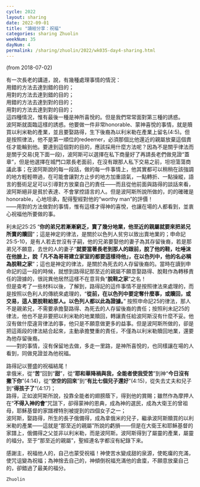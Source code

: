 ```yaml
---
cycle: 2022
layout: sharing
date: 2022-09-01
title: "讀經分享：祝福"
categories: sharing Zhuolin
weekNum: 35
dayNum: 4
permalink: /sharing/zhuolin/2022/wk035-day4-sharing.html
---
```

(from 2018-07-02)

有一次長老的講道，說，有幾種處理事情的情況：    
用錯的方法去達到錯的目的；    
用對的方法去達到錯的目的；    
用錯的方法去達到對的目的；    
用對的方法去達到對的目的；    
這四種情況，惟有最後一種是神所喜悅的。但是我們常常面對第三種的誘惑。    
波阿斯就面臨這樣的誘惑。他要做一件非常honorable、蒙神喜悅的事情，就是贖買以利米勒的產業，並且要娶路得，生下後裔為以利米勒在產業上留名(4:5)。但是按照律法，他不是第一順位的redeemer，必須那個比他還近的親屬放棄這個責任才能輪到他。要達到這個對的目的，應該採用什麼方法呢？因為不是關乎律法而是關乎交易(見下面一段)，波阿斯可以選擇在私下商量好了再請長老們做見證“蓋章”，但是他選擇在城門口眾長老面前，在沒有跟那人私下交易之前，坦坦蕩蕩商議此事；在波阿斯說的每一段話，做的每一件事情上，他其實都可以稍稍在該強調的地方輕輕帶過，在可能會讓對方止步的地方加重語氣，一點轉折、一點操縱，語言的藝術足足可以引導對方放棄自己的責任——而且從他前面與路得的談話來看，波阿斯絕非是貧於表達、不會掌控語言的人。但是波阿斯所說所做的，的的確確是honorable，心地坦承，配得聖經對他的“worthy man”的評價！    
——用對的方法做對的事情，惟有這樣才得神的喜悅，也讓在場的人都看到，並衷心祝福他所要做的事。  

利未記25:25 “**你的弟兄若漸漸窮乏，賣了幾分地業，他至近的親屬就要來把弟兄所賣的贖回**”；這是神定的律法，是關於以色列人贫穷以致出賣地業的；申命記25:5-10，是有人若去世沒有子嗣，他的兄弟要娶他的妻子為其存留後裔，若是那弟兄不願意，去世的人的妻子“**就要當著長老到那人的跟前，脫了他的鞋，吐唾沫在他臉上，說「凡不為哥哥建立家室的都要這樣待他」，在以色列中，他的名必稱為脫鞋之家**”；這也是神定的律法，是關於為死去的人存留後裔的。當時在讀到申命記的這一段的時候，就想到路得記那至近的親屬不願意娶路得、脫鞋作為轉移責任的證據的，很詫異他居然這樣不在意背負“**脫鞋之家**”之名！    
但是查考了一些材料以後，了解到，路得記的這件事情不是按照律法來處理的，而是按照以色利人的傳統來處理的，“**從前，在以色列中要定奪什麼事，或贖回，或交易，這人要脫鞋給那人。以色列人都以此為證據。**” 按照申命記25的律法，那人不是親弟兄，不需要承擔娶路得、為死去的人存留後裔的責任；按照利未記25的律法，他也不是非要把以利米勒的地業贖回，轉讓責任給波阿斯沒有什麼不妥。他沒有做什麼違背律法的事，他只是不願意做更多的益事。但是波阿斯所做的，卻是把這兩段的律法結合起來，主動承擔雙重的責任，不僅為以利米勒贖回地業，還要為他存留後裔。    
——對的事情，沒有保留地去做，多走一里路，是神所喜悅的，也同樣讓在場的人看到，同做見證並為他祝福。  

路得記以豐盛的祝福結尾！    
拿俄米，從“**苦**”回到“**甜**”，從“**耶和華降禍與我，全能者使我受苦**”到神“**今日沒有撇下你**”(4:14)，從“**空空的回來**”到“**有比七個兒子還好**”(4:15)，從失去丈夫和兒子到“**得孩子了**”(4:17)；    
路得，正如波阿斯所說，投靠全能者的翅膀蔭下，得到他的賞賜；雖然作為摩押人在“**不得入神的會**”咒詛下，卻得蒙神的恩典，成為神的選民，成為大衛王的曾祖母，耶穌基督的家譜裡特別被提到的四個女子之一；    
波阿斯，娶路得，所生的長子俄備得，成為拿俄米的兒子，繼承波阿斯贖買的以利米勒的產業——這就是“那至近的親屬”所說的虧損——但是在大衛王和耶穌基督的家譜上，俄備得之父並非以利米勒，而是波阿斯。波阿斯得到了屬靈的產業，屬靈的福分。至于“那至近的親屬”，聖經連名字都沒有紀錄下来。  

感謝主，祝福他人的，自己也蒙受祝福！神使苦水變成甜的泉源，使乾癟的充滿，使咒诅變為祝福；為神捨去自己的，神傾倒祝福充滿他的倉廩，不願意放棄自己的，卻錯過了最美的福分。  

`Zhuolin`  
